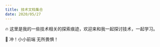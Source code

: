 ```yaml
---
title: 技术文档集合
date: 2020/05/27
---
```


:fire: 这里是我的一些技术相关的探索痕迹，欢迎来和我一起探讨技术，一起学习。

:rocket: 冲！小小前端 无所畏惧！